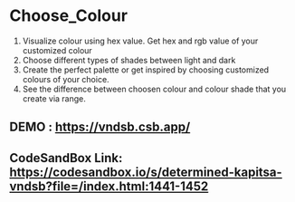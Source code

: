 # Choose_Colour

1. Visualize colour using hex value. Get hex and rgb value of your customized colour
2. Choose different types of shades between light and dark
3. Create the perfect palette or get inspired by choosing customized colours of your choice.
4. See the difference between choosen colour and colour shade that you create via range.

## DEMO : https://vndsb.csb.app/

## CodeSandBox Link: https://codesandbox.io/s/determined-kapitsa-vndsb?file=/index.html:1441-1452
